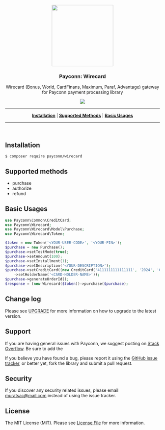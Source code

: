 <p align="center">
<a href="https://www.wirecard.com.tr/"><img width="200" src="https://www.wirecard.com/assets/media/Logos/wirecard_dark.svg"></a>
</p>

<h3 align="center">Payconn: Wirecard</h3>

<p align="center">Wirecard (Bonus, World, CardFinans, Maximum, Paraf, Advantage) gateway for Payconn payment processing library</p>
<p align="center">
  <a href="https://travis-ci.com/payconn/wirecard"><img src="https://travis-ci.com/payconn/wirecard.svg?branch=master" /></a>
</p>
<hr>

<p align="center">
<b><a href="#installation">Installation</a></b>
|
<b><a href="#supported-methods">Supported Methods</a></b>
|
<b><a href="#basic-usages">Basic Usages</a></b>
</p>
<hr>
<br>

## Installation

    $ composer require payconn/wirecard

## Supported methods
* purchase
* authorize
* refund

## Basic Usages

```php
use Payconn\Common\CreditCard;
use Payconn\Wirecard;
use Payconn\Wirecard\Model\Purchase;
use Payconn\Wirecard\Token;

$token = new Token('<YOUR-USER-CODE>', '<YOUR-PIN>');
$purchase = new Purchase();
$purchase->setTestMode(true);
$purchase->setAmount(100);
$purchase->setInstallment(1);
$purchase->setDescription('<YOUR-DESCRIPTION>');
$purchase->setCreditCard((new CreditCard('4111111111111111', '2024', '01', '123'))
    ->setHolderName('<CARD-HOLDER-NAME>'));
$purchase->generateOrderId();
$response = (new Wirecard($token))->purchase($purchase);
```

## Change log

Please see [UPGRADE](UPGRADE.md) for more information on how to upgrade to the latest version.

## Support

If you are having general issues with Payconn, we suggest posting on
[Stack Overflow](http://stackoverflow.com/). Be sure to add the

If you believe you have found a bug, please report it using the [GitHub issue tracker](https://github.com/payconn/nestpay/issues),
or better yet, fork the library and submit a pull request.


## Security

If you discover any security related issues, please email muratsac@mail.com instead of using the issue tracker.


## License

The MIT License (MIT). Please see [License File](LICENSE.md) for more information.
